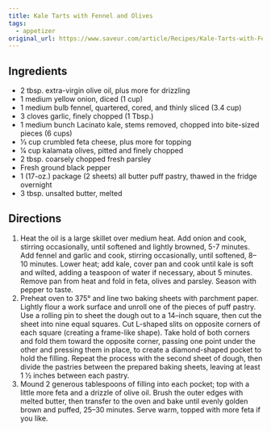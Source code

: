 ```yaml
---
title: Kale Tarts with Fennel and Olives
tags: 
  - appetizer
original_url: https://www.saveur.com/article/Recipes/Kale-Tarts-with-Fennel-and-Olives/
---
```


## Ingredients

* 2 tbsp. extra-virgin olive oil, plus more for drizzling
* 1 medium yellow onion, diced (1 cup)
* 1 medium bulb fennel, quartered, cored, and thinly sliced (3.4 cup)
* 3 cloves garlic, finely chopped (1 Tbsp.)
* 1 medium bunch Lacinato kale, stems removed, chopped into bite-sized pieces (6 cups)
* 1⁄3 cup crumbled feta cheese, plus more for topping
* 1⁄4 cup kalamata olives, pitted and finely chopped
* 2 tbsp. coarsely chopped fresh parsley
* Fresh ground black pepper
* 1 (17-oz.) package (2 sheets) all butter puff pastry, thawed in the fridge overnight
* 3 tbsp. unsalted butter, melted

## Directions

1. Heat the oil is a large skillet over medium heat. Add onion and cook, stirring occasionally, until softened and lightly browned, 5-7 minutes. Add fennel and garlic and cook, stirring occasionally, until softened, 8–10 minutes. Lower heat; add kale, cover pan and cook until kale is soft and wilted, adding a teaspoon of water if necessary, about 5 minutes. Remove pan from heat and fold in feta, olives and parsley. Season with pepper to taste.
1. Preheat oven to 375° and line two baking sheets with parchment paper. Lightly flour a work surface and unroll one of the pieces of puff pastry. Use a rolling pin to sheet the dough out to a 14–inch square, then cut the sheet into nine equal squares. Cut L-shaped slits on opposite corners of each square (creating a frame-like shape). Take hold of both corners and fold them toward the opposite corner, passing one point under the other and pressing them in place, to create a diamond-shaped pocket to hold the filling. Repeat the process with the second sheet of dough, then divide the pastries between the prepared baking sheets, leaving at least 1 1⁄2 inches between each pastry.
1. Mound 2 generous tablespoons of filling into each pocket; top with a little more feta and a drizzle of olive oil. Brush the outer edges with melted butter, then transfer to the oven and bake until evenly golden brown and puffed, 25–30 minutes. Serve warm, topped with more feta if you like.